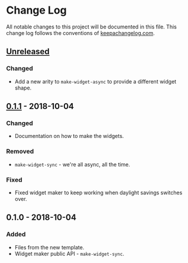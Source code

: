 # Change Log
All notable changes to this project will be documented in this file. This change log follows the conventions of [keepachangelog.com](http://keepachangelog.com/).

## [Unreleased]
### Changed
- Add a new arity to `make-widget-async` to provide a different widget shape.

## [0.1.1] - 2018-10-04
### Changed
- Documentation on how to make the widgets.

### Removed
- `make-widget-sync` - we're all async, all the time.

### Fixed
- Fixed widget maker to keep working when daylight savings switches over.

## 0.1.0 - 2018-10-04
### Added
- Files from the new template.
- Widget maker public API - `make-widget-sync`.

[Unreleased]: https://github.com/your-name/assign5/compare/0.1.1...HEAD
[0.1.1]: https://github.com/your-name/assign5/compare/0.1.0...0.1.1
